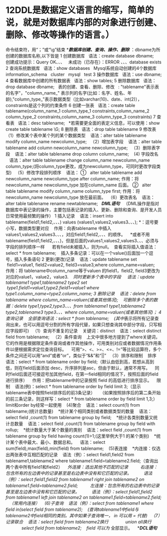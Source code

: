 # 12DDL是数据定义语言的缩写，简单的说，就是对数据库内部的对象进行创建、删除、修改等操作的语言。）
命令结束符，用“；”或“\g”结束
**********************数据库创建、查询、操作、删除*********************
：dbname为所创建的数据库名称,以下皆是
1 创建数据库
  语法：create database dbname;  
  创建成功提示：Query OK、、、
  未成功（已存在）：ERROR 、、、database exists
2 查询系统数据库
  语法：show databases
  Mysql系统自动创建的4个数据库
  information_schema
  cluster
  mysql
  test
3 操作数据库
  语法：use dbname;
4 查看数据库中创建的所有数据表
  语法：show tables;
5 删除数据库
  语法：drop database dbname;
 
表的创建、查看、删除、修改
 
: "tablename"表示表的名字"，"column_name_" 表示列的名字(比如：名字、姓名、年龄),"column_type_"表示数据类型（比如varchar(10)、date、int(2)），constraints是这个列的约束条件
6 创建一张表
  语法：create table tablename(column_name_1 column_type_1 constraints,column_name_2 column_type_2 constraints,column_name_3 column_type_3 constraints)
7 查看表
  语法：desc tablename;
  *若需要更全面的表定义信息，可以使用：show create table tablename \G;
8 删除表
  语法：drop table tablename
9 修改表
  （1）修改某个表中某个列的某个数据类型
   语法：alter table tablename modify column_name newcolumn_type;
  （2）增加表字段
   语法：alter table tablename add column newcolumn_name newcolumn_type;
  （3）删除表字段
   语法：alter table tablename drop column column_name;
   (4) 字段改名
   语法：alter table tablename change column_name newcolumn_name column_type;(将column_type更改，成为newcolumn_type，可同时更改字段类型)
  （5）修改字段排列顺序
   语法：
①   alter table tablename add newcolumn_name newcolumn_type after column_name;
作用：将newcolumn_name newcolumn_type 加在column_name 后面。
②   alter table tablename modify column_name column_type first;
作用：将newcolumn_name newcolumn_type 放在最前面。
 （6）更改表名
   语法：alter table tablename rename newtablename;
 
*********************DML语句*********************
 
（DML操作是指对数据库中表记录的操作，主要包括表记录的插入、更新、删除和查询、是开发人员日常使用最频繁的操作）
1 插入记录
   语法：insert into tablename(field1,field2,、、、) values (values1,values2,values3、、、);
*：逗号要小写，数据类型要对应
   作用：向表tablename 中插入 values1,values2,values3、、、，对应field1,field2,、、、的顺序。
   *或者不用tablename(field1,field2,、、、)，但是后面的values1,values2,values3、、、必须与字段的排列顺序一样
     若有field未被插入，则为null。
 查看实际插入值语法：select * from tablename;
   插入多条记录：可以在一个value()后面加一个逗号，插入多条语句
2 更新(更改)记录
   语法：update tablename set  field1=value1, field2=value2, field3=value3,where column_name=valuen;
   作用：将 tablename中column_name等于valuen 的field1，field2, field3更改为对应的value1，value2，value3.
   *同时更新多个表中的字段
    语法：update tablename1 type1,tablename2 type2 set  type1.field1=value1,type2.field1=value1 where type1.column_name=type2.column_name;
3 删除记录
   语法：delete from tablename where column_name=valuen(或者其他情况);
   可删除多个表的数据：delete type1,type2,type3、、、from tablename1 type1,tablename2 type2,tablename3 type3、、、where column_name=valuen(或者其他情况)；
4 查询记录
   全部查询语法：select * from tablename;
   (其中*表示将所有记录查询出来，也可以用逗号分割的所有字段代替，如果只想查询其中部分字段，只写相应字段即可)
  （1）查询不重复的记录
   关键词：distinct
   语法：select distinct field from tablename;
  （2）条件查询
   上文中很多地方提到了where关键词，它的作用是根据限定条件查询或者作其他操作，可用类别对应或者数据情况作用条件以便根据需求定位查询目标。
   可用“>、<、>=、<=、!=”等比较运算符，多个条件之间还可以用“and”或者“or”，类似于“&&”和“||”
  （3）排序和限制
   排序
   语法：select * from tablename order by field;（默认由低到高，若想从高到低，则在field后面添加 desc，升序排列是asc，但由于默认，通常不用写。
   同时field后面还可接逗号加其他field，在第一field相同的情况下，按照后面的field进行排序）
   作用：把tablename中的记录按照 field 的高低进行排序显示。
   限制
   语法(例)：select * from tablename order by field limit 3;（显示tablename表中按照field排序后的前3条记录）
   （如果按照排序后的第二条开始的前三条记录，则这样写：select * from tablename order by field limit 1,3;）
   limit和order by经常一起使用
   (4)聚合
   语法：select count(1) from tablename;(统计总数量)
   *统计某个相同类别或者数据类型的数量
   语法：select field ,count(1) from tablename group by field;
   *统计各类别数量又统计总数量
   语法：select field ,count(1) from tablename group by field with rollup;
   *统计数量大于某个数量的类别
   语法：select field ,count(1) from tablename group by field having count(1)>1;(这里举例大于1 的某个类别)
   *统计某个表中最大、最小、数据总和。
   语法：select sum(field),max(field),min(field) from tablename;
   (5)表连接
   *内连接：仅选出两张表中互相匹配的记录
   语法（例）：select field1,field2 from tablename1,tablename2 where tablename1.field=tablename2.field;（查询出两个表中所有field1和field2）
   *外连接：选出其他不匹配的记录
         右连接：包含所有的左边表中的记录甚至是右边表中没有和它匹配的记录。
         语法（例）：select field1,field2 from tablename1 right join tablename2 on tablename1.field=tablename2.field;
         左连接：包含所有的右边表中的记录甚至是左边表中没有和它匹配的记录。
         语法（例）：select field1,field2 from tablename1 left join tablename2 on tablename1.field=tablename2.field;
   （常用内连接）
   (6)子查询
   语法（例）：select from tablename1 where field in(select field from tablename2);
   (查询tablename1中field与tablename2中field相同的类别。其中如果子查询唯一， in 可以用 = 代替)
  （7）记录联合
   语法：select field from tablename2换行
             union all换行
             select field from tablename2;
   field 可以为* 全部显示。
  
**********************DCL语句*********************
  
